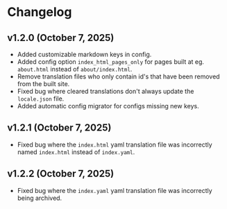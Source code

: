 # Changelog

## v1.2.0 (October 7, 2025)

- Added customizable markdown keys in config.
- Added config option `index_html_pages_only` for pages built at eg. `about.html` instead of `about/index.html`.
- Remove translation files who only contain id's that have been removed from the built site.
- Fixed bug where cleared translations don't always update the `locale.json` file.
- Added automatic config migrator for configs missing new keys.

## v1.2.1 (October 7, 2025)

- Fixed bug where the `index.html` yaml translation file was incorrectly named `index.html` instead of `index.yaml`.

## v1.2.2 (October 7, 2025)

- Fixed bug where the `index.yaml` yaml translation file was incorrectly being archived.
